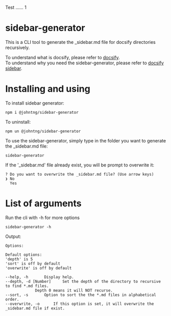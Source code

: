 Test ...... 1    


# sidebar-generator
This is a CLI tool to generate the _sidebar.md file for docsify directories recursively.  

To understand what is docsify, please refer to [docsify](https://docsify.js.org/#/).  
To understand why you need the sidebar-generator, please refer to [docsify sidebar](https://docsify.js.org/#/more-pages?id=sidebar).


# Installing and using

To install sidebar generator:
```
npm i @johntng/sidebar-generator
```

To uninstall:
```
npm un @johntng/sidebar-generator
```

To use the sidebar-generator, simply type in the folder you want to generate the _sidebar.md file:
```
sidebar-generator
```

If the '_sidebar.md' file already exist, you will be prompt to overwrite it:
```
? Do you want to overwrite the _sidebar.md file? (Use arrow keys)
❯ No 
  Yes 
```


# List of arguments

Run the cli with -h for more options

```
sidebar-generator -h
```

Output:
```
Options: 

Default options:
'depth' is 5
'sort' is off by default
'overwrite' is off by default

--help, -h 		 Display help.
--depth, -d [Number] 	 Set the depth of the directory to recursive to find *.md files.
			 Depth 0 means it will NOT recurse.
--sort, -s 		 Option to sort the the *.md files in alphabetical order.
--overwrite, -o 	 If this option is set, it will overwrite the _sidebar.md file if exist.
```
